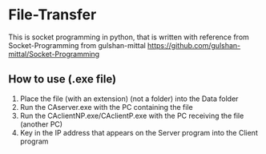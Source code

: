 # File-Transfer

This is socket programming in python, that is written with reference from Socket-Programming from gulshan-mittal
https://github.com/gulshan-mittal/Socket-Programming

## How to use (.exe file)

1. Place the file (with an extension) (not a folder) into the Data folder
2. Run the CAserver.exe with the PC containing the file
3. Run the CAclientNP.exe/CAclientP.exe with the PC receiving the file (another PC)
4. Key in the IP address that appears on the Server program into the Client program
